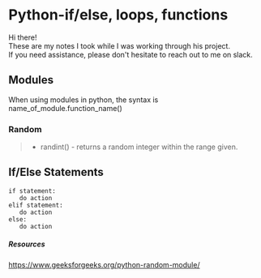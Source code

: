 # Python-if/else, loops, functions

Hi there! <br>
These are my notes I took while I was working through his project. <br>
If you need assistance, please don't hesitate to reach out to me on slack. <br>

## Modules

When using modules in python, the syntax is name_of_module.function_name()

### Random

>- randint() - returns a random integer within the range given.

## If/Else Statements

```
if statement:
   do action
elif statement:
   do action
else:
   do action
```

##### Resources

https://www.geeksforgeeks.org/python-random-module/
